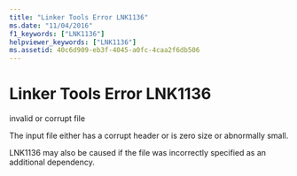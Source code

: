 ```yaml
---
title: "Linker Tools Error LNK1136"
ms.date: "11/04/2016"
f1_keywords: ["LNK1136"]
helpviewer_keywords: ["LNK1136"]
ms.assetid: 40c6d909-eb3f-4045-a0fc-4caa2f6db506
---
```

# Linker Tools Error LNK1136

invalid or corrupt file

The input file either has a corrupt header or is zero size or abnormally small.

LNK1136 may also be caused if the file was incorrectly specified as an additional dependency.
